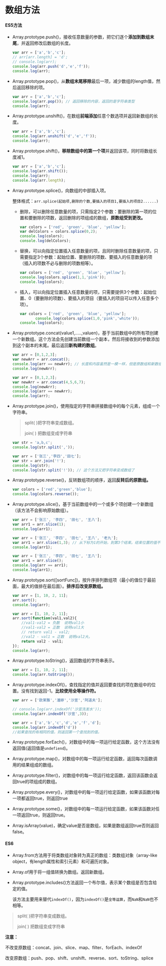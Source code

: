 # 数组方法

#### ES5方法

* Array.prototype.push()，接收任意数量的参数，把它们逐个**添加到数组末尾**，并返回修改后数组的长度。

    ```js
    var arr = ['a','b','c'];
    // arr[arr.length] = 'd';
    // console.log(arr);
    console.log(arr.push('d','e','f'));
    console.log(arr);
    ```

    

* Array.prototype.pop()，从**数组末尾移除**最后一项，减少数组的length值，然后返回移除的项。

    ```js
    var arr = ['a','b','c'];
    console.log(arr.pop()); // 返回移除的内容，返回的是字符串类型
    console.log(arr);
    ```

    

* Array.prototype.unshift()，在数组**前端添加**任意个数选项并返回新数组的长度。

    ```js
    var arr = ['a','b','c'];
    console.log(arr.unshift('d','e','f'));
    console.log(arr);
    ```

    

* Array.prototype.shift()，**移除数组中的第一个项**并返回该项，同时将数组长度减1。

    ```js
    var arr = ['a','b','c'];
    console.log(arr.shift());
    console.log(arr);
    console.log(arr.length);
    ```

    

* Array.prototype.splice()，向数组的中部插入项。

    整体格式：`arr.splice(起始项,删除的个数,要插入的项目1,要插入的项目2......)`

    * 删除，可以删除任意数量的项，只需指定2个参数：要删除的第一项的位置和要删除的项数，返回删除的项组成的数组，**原数组受到更改。**

      ```js
      var colors = ['red', 'green', 'blue', 'yellow'];
      var delColors = colors.splice(0,2);
      console.log(colors);
      console.log(delColors);
      ```

      

    * 替换，可以向指定位置插入任意数量的项，且同时删除任意数量的项，只需要指定3个参数：起始位置、要删除的项数、要插入的任意数量的项（插入的项数不必与删除的项数相等）。

      ```js
      var colors = ['red', 'green', 'blue', 'yellow'];
      console.log(colors.splice(1,1,'pink'));
      console.log(colors);
      ```

      

    * 插入，可以向指定位置插入任意数量的项，只需要提供3个参数：起始位置、0（要删除的项数）、要插入的项目（要插入的项目可以传入任意多个项）。

      ```js
      var colors = ['red', 'green', 'blue', 'yellow'];
             console.log(colors.splice(1,0,'pink','white'));
      console.log(colors);
      ```

      

        

* Array.prototype.concat(value1,.....,valuen)，基于当前数组中的所有项创建一个新数组。这个方法会先创建当前数组一个副本，然后将接收到的参数添加到这个副本的末尾。最后返回**新构建的数组**。

    ```js
    var arr = [0,1,2,3];
    var newArr = arr.concat();
    console.log(arr == newArr); // 长度和内容虽然是一模一样，但是原数组和新数组是不相等的。
    console.log(newArr);
    ```

    ```js
    var arr = [0,1,2,3];
    var newArr = arr.concat(4,5,6,7);
    console.log(newArr);
    console.log(arr == newArr);
    console.log(arr);
    ```

    

    

* Array.prototype.join()，使用指定的字符串拼接数组中的每个元素，组成一个字符串。

    > split( )把字符串变成数组。
    >
    > join( ) 把数组变成字符串

    ```js
    var str = 'a,b,c';
    console.log(str.split(','));
    ```

    ```js
    var arr = ['张三','李四','田七'];
    var str = arr.join('!');
    console.log(str);
    console.log(str.split('!')); // 这个方法又把字符串变成数组了
    ```

    

* Array.prototype.reverse()，反转数组项的顺序，返回**反转后的原数组。**

    ```js
    var colors = ['red','green','blue'];
    console.log(colors.reverse());
    ```

    

* Array.prototype.slice()，基于当前数组中的一个或多个项创建一个新数组（该方法不会影响原始数组）。

    ```js
    var arr = ['张三', '李四', '田七', '王八'];
    var arr1 = arr.slice(1);
    console.log(arr1);
    
    var arr = ['张三', '李四', '田七', '王八', '老九'];
    var arr1 = arr.slice(1,3); // 从下标为1的开始，到第3个结束。结束位置的值不在计算范围，也就是不会显示在console上面。
    console.log(arr1);
    
    var arr = ['张三', '李四', '田七', '王八'];
    var arr1 = arr.slice();
    console.log(arr == arr1);
    console.log(arr1);
    ```

    

* Array.prototype.sort([sortFunc])，按升序排列数组项（最小的值位于最前面，最大的值排在最后面）。**排序后改变原数组。**

    ```js
    var arr = [1, 10, 2, 11];
    arr.sort();
    console.log(arr);
    ```

    ```js
    var arr = [1, 10, 2, 11];
    arr.sort(function(val1,val2){
        //val1-val2 = 负数  说明val1小
        //val1-val2 = 正数  说明val1大
        // return val1 - val2;
        //val2 - val1 = 正数  说明val2大。
        return val2 - val1;
    });
    console.log(arr);
    ```

    

* Array.prototype.toString()，返回数组的字符串表示。

    ```js
    var arr = [1, 10, 2, 11];
    console.log(arr.toString());
    ```

    

* Array.prototype.indexOf()，查找指定的值并返回要查找的项在数组中的位置。没有找到返回-1。**比较使用全等操作符。**

    ```js
    var arr = ['欧莱雅','潘婷','沙宣','阿道夫'];
    
    // console.log(arr.indexOf('沙宣洗发水'));
    console.log(arr.indexOf('沙宣',3));
    
    var arr = ['a','b','c','d','e','f','d'];
    console.log(arr.indexOf('d'))
    //如果查找的有相同的值，则返回第一个查找到的值。
    ```

    

* Array.prototype.forEach()，对数组中的每一项运行给定函数，这个方法没有返回值(返回值是`undefiend`)。

    

    

* Array.prototype.map()，对数组中的每一项运行给定函数，返回每次函数调用的结果组成的数组。

* Array.prototype.filter()，对数组中的每一项运行给定函数，返回该函数会返回true的项组成的数组。

* Array.prototype.every()，对数组中的每一项运行给定函数，如果该函数对每一项都返回true，则返回true

* Array.prototype.some()，对数组中的每一项运行给定函数，如果该函数对任一项返回true，则返回true。

* Array.isArray(value)，确定value是否是数组，如果是数组返回true否则返回false。


#### ES6

* Array.from方法用于将类数组对象转为真正的数组：类数组对象（array-like object，有length属性和索引元素）和可遍历对象。

* Array.of用于将一组值转换为数组。返回新数组。

* Array.prototype.includes()方法返回一个布尔值，表示某个数组是否包含给定的值。

    该方法主要用来替代`indexOf()`，因为`indexOf()`是`全等运算`，而`NaN`和`NaN`也不相等。



> split( )把字符串变成数组。
>
> join( ) 把数组变成字符串

**注意：**

不改变原数组：concat、join、slice、map、filter、forEach、indexOf

改变原数组：push、pop、shift、unshift、reverse、sort、toString、splice

